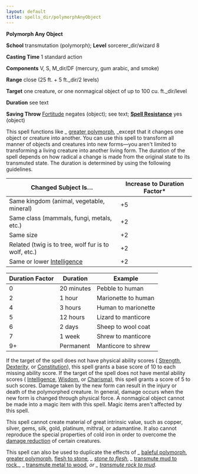 ```yaml
---
layout: default
title: spells_dir/polymorphAnyObject
---
```

 **Polymorph Any Object**

**School** transmutation (polymorph); **Level** sorcerer_dir/wizard 8

**Casting Time** 1 standard action

**Components** V, S, M_dir/DF (mercury, gum arabic, and smoke)

**Range** close (25 ft. + 5 ft._dir/2 levels)

**Target** one creature, or one nonmagical object of up to 100 cu. ft._dir/level

**Duration** see text

**Saving Throw** [Fortitude](../../combat#_fortitude) negates (object); see text; **[Spell Resistance](../../glossary#_spell-resistance)** yes (object)

This spell functions like _ [greater polymorph](../polymorph#_polymorph-greater), _except that it changes one object or creature into another. You can use this spell to transform all manner of objects and creatures into new forms—you aren't limited to transforming a living creature into another living form. The duration of the spell depends on how radical a change is made from the original state to its transmuted state. The duration is determined by using the following guidelines.

| Changed Subject Is… | Increase to Duration Factor\* |
| --- | --- |
| Same kingdom (animal, vegetable, mineral) | +5 |
| Same class (mammals, fungi, metals, etc.) | +2 |
| Same size | +2 |
| Related (twig is to tree, wolf fur is to wolf, etc.) | +2 |
| Same or lower [Intelligence](../../gettingStarted#_intelligence) | +2 |

  
  

| Duration Factor | Duration | Example |
| --- | --- | --- |
| 0 | 20 minutes | Pebble to human |
| 2 | 1 hour | Marionette to human |
| 4 | 3 hours | Human to marionette |
| 5 | 12 hours | Lizard to manticore |
| 6 | 2 days | Sheep to wool coat |
| 7 | 1 week | Shrew to manticore |
| 9+ | Permanent | Manticore to shrew |

If the target of the spell does not have physical ability scores ( [Strength](../../gettingStarted#_strength), [Dexterity](../../gettingStarted#_dexterity), or [Constitution](../../gettingStarted#_constitution)), this spell grants a base score of 10 to each missing ability score. If the target of the spell does not have mental ability scores ( [Intelligence](../../gettingStarted#_intelligence), [Wisdom](../../gettingStarted#_wisdom), or [Charisma](../../gettingStarted#_charisma-new))_,_ this spell grants a score of 5 to such scores. Damage taken by the new form can result in the injury or death of the polymorphed creature. In general, damage occurs when the new form is changed through physical force. A nonmagical object cannot be made into a magic item with this spell. Magic items aren't affected by this spell.

This spell cannot create material of great intrinsic value, such as copper, silver, gems, silk, gold, platinum, mithral, or adamantine. It also cannot reproduce the special properties of cold iron in order to overcome the [damage reduction](../../glossary#_damage-reduction) of certain creatures.

This spell can also be used to duplicate the effects of _ [baleful polymorph](../balefulPolymorph#_baleful-polymorph), [greater polymorph](../polymorph#_polymorph-greater), [flesh to stone](../fleshToStone#_flesh-to-stone)_, _ [stone to flesh](../stoneToFlesh#_stone-to-flesh)_, _ [transmute mud to rock](../transmuteMudToRock#_transmute-mud-to-rock)_, _ [transmute metal to wood](../transmuteMetalToWood#_transmute-metal-to-wood), _or _ [transmute rock to mud](../transmuteRockToMud#_transmute-rock-to-mud)._

